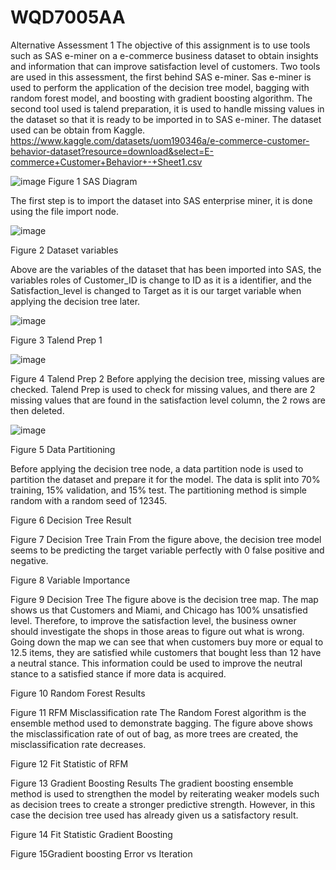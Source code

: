 # WQD7005AA
Alternative Assessment 1
The objective of this assignment is to use tools such as SAS e-miner on a e-commerce business dataset to obtain insights and information that can improve satisfaction level of customers.
Two tools are used in this assessment, the first behind SAS e-miner. Sas e-miner is used to perform the application of the decision tree model, bagging with random forest model, and boosting with gradient boosting algorithm. The second tool used is talend preparation, it is used to handle missing values in the dataset so that it is ready to be imported in to SAS e-miner.
The dataset used can be obtain from Kaggle. https://www.kaggle.com/datasets/uom190346a/e-commerce-customer-behavior-dataset?resource=download&select=E-commerce+Customer+Behavior+-+Sheet1.csv


![image](https://github.com/BryanLohKZ/WQD7005AA/assets/155895491/878e4cf4-82bb-4461-b18a-f115b983267c) 
Figure 1 SAS Diagram

The first step is to import the dataset into SAS enterprise miner, it is done using the file import node. 

![image](https://github.com/BryanLohKZ/WQD7005AA/assets/155895491/5a817e20-21cd-4d6b-8059-e911fb2044d6) 

Figure 2 Dataset variables

Above are the variables of the dataset that has been imported into SAS, the variables roles of Customer_ID is change to ID as it is a identifier, and the Satisfaction_level is changed to Target as it is our target variable when applying the decision tree later.

![image](https://github.com/BryanLohKZ/WQD7005AA/assets/155895491/72a8c2af-988f-42e5-ad32-2e66b2852e8e) 

Figure 3 Talend Prep 1

![image](https://github.com/BryanLohKZ/WQD7005AA/assets/155895491/da5fcaec-38df-4ef7-b46e-693c6b255167)    

Figure 4 Talend Prep 2
Before applying the decision tree, missing values are checked. Talend Prep is used to check for missing values, and there are 2 missing values that are found in the satisfaction level column, the 2 rows are then deleted.

![image](https://github.com/BryanLohKZ/WQD7005AA/assets/155895491/14a7015b-d378-43a9-9958-c99bb22fda50) 

Figure 5 Data Partitioning

Before applying the decision tree node, a data partition node is used to partition the dataset and prepare it for the model. The data is split into 70% training, 15% validation, and 15% test. The partitioning method is simple random with a random seed of 12345.
 
Figure 6 Decision Tree Result
 
Figure 7 Decision Tree Train
From the figure above, the decision tree model seems to be predicting the target variable perfectly with 0 false positive and negative.
 
Figure 8 Variable Importance
 
Figure 9 Decision Tree
The figure above is the decision tree map. The map shows us that Customers and Miami, and Chicago has 100% unsatisfied level. Therefore, to improve the satisfaction level, the business owner should investigate the shops in those areas to figure out what is wrong. Going down the map we can see that when customers buy more or equal to 12.5 items, they are satisfied while customers that bought less than 12 have a neutral stance. This information could be used to improve the neutral stance to a satisfied stance if more data is acquired.
 
Figure 10 Random Forest Results
 
Figure 11 RFM Misclassification rate
The Random Forest algorithm is the ensemble method used to demonstrate bagging. The figure above shows the misclassification rate of out of bag, as more trees are created, the misclassification rate decreases. 
 
Figure 12 Fit Statistic of RFM
 
Figure 13 Gradient Boosting Results
The gradient boosting ensemble method is used to strengthen the model by reiterating weaker models such as decision trees to create a stronger predictive strength. However, in this case the decision tree used has already given us a satisfactory result. 
 
Figure 14 Fit Statistic Gradient Boosting

    
Figure 15Gradient boosting Error vs Iteration
